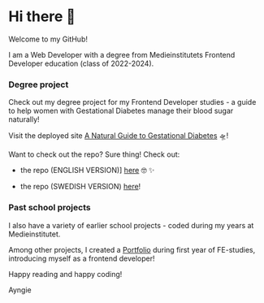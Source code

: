 # Hi there 👋

Welcome to my GitHub!

I am a Web Developer with a degree from Medieinstitutets Frontend Developer education (class of 2022-2024). 

### Degree project
Check out my degree project for my Frontend Developer studies - a guide to help women with Gestational Diabetes manage their blood sugar naturally!

Visit the deployed site [A Natural Guide to Gestational Diabetes](https://ayngie.github.io/natural-guide-to-gestational-diabetes/) 🛸!

Want to check out the repo? Sure thing! Check out:

- the repo (ENGLISH VERSION)] [here](https://github.com/Ayngie/natural-guide-to-gestational-diabetes) 🤓 ✨️

- the repo (SWEDISH VERSION) [here](https://github.com/Ayngie/naturlig-guide-till-graviditetsdiabetes)!


### Past school projects
I also have a variety of earlier school projects - coded during my years at Medieinstitutet. 

Among other projects, I created a [Portfolio](https://ayngie.github.io/portfolio2.0/) during first year of FE-studies, introducing myself as a frontend developer!

Happy reading and happy coding!

Ayngie

<!--
**Ayngie/Ayngie** is a ✨ _special_ ✨ repository because its `README.md` (this file) appears on your GitHub profile.

Here are some ideas to get you started:

- 🔭 I’m currently working on ...
- 🌱 I’m currently learning ...
- 👯 I’m looking to collaborate on ...
- 🤔 I’m looking for help with ...
- 💬 Ask me about ...
- 📫 How to reach me: ...
- 😄 Pronouns: ...
- ⚡ Fun fact: ...
-->
